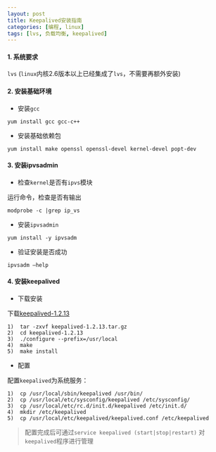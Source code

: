 ```yaml
---
layout: post
title: Keepalived安装指南
categories: [编程, linux]
tags: [lvs, 负载均衡, keepalived]
---
```



#### 1. 系统要求
`lvs` (`linux`内核2.6版本以上已经集成了`lvs`，不需要再额外安装)

#### 2. 安装基础环境
* 安装`gcc`

```
yum install gcc gcc-c++
```

* 安装基础依赖包

```
yum install make openssl openssl-devel kernel-devel popt-dev
```

#### 3. 安装ipvsadmin

* 检查`kernel`是否有`ipvs`模块

运行命令，检查是否有输出
```
modprobe -c |grep ip_vs
```

* 安装`ipvsadmin`

```
yum install -y ipvsadm
```

* 验证安装是否成功

```
ipvsadm –help
```

#### 4. 安装keepalived
* 下载安装

下载[keepalived-1.2.13](http://www.keepalived.org/software/keepalived-1.2.13.tar.gz)
```
1)  tar -zxvf keepalived-1.2.13.tar.gz
2)  cd keepalived-1.2.13
3)  ./configure --prefix=/usr/local
4)  make
5)  make install
```

* 配置

配置`keepalived`为系统服务：
```
1)  cp /usr/local/sbin/keepalived /usr/bin/
2)  cp /usr/local/etc/sysconfig/keepalived /etc/sysconfig/
3)  cp /usr/local/etc/rc.d/init.d/keepalived /etc/init.d/
4)  mkdir /etc/keepalived
5)  cp /usr/local/etc/keepalived/keepalived.conf /etc/keepalived
```

> 配置完成后可通过`service keepalived (start|stop|restart)` 对`keepalived`程序进行管理